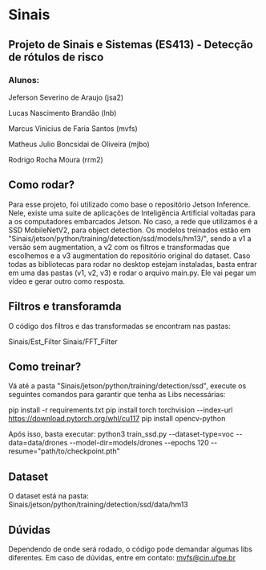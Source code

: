 # Sinais
## Projeto de Sinais e Sistemas (ES413) - Detecção de rótulos de risco

### Alunos: 
  Jeferson Severino de Araujo (jsa2)
  
  Lucas Nascimento Brandão (lnb)
  
  Marcus Vinicius de Faria Santos (mvfs)
  
  Matheus Julio Boncsidai de Oliveira (mjbo)
  
  Rodrigo Rocha Moura (rrm2)

## Como rodar?
Para esse projeto, foi utilizado como base o repositório Jetson Inference. Nele, existe uma suite de aplicações de Inteligência Artificial voltadas para a os computadores embarcados Jetson. No caso, a rede que utilizamos é a SSD MobileNetV2, para object detection.
Os modelos treinados estão em "Sinais/jetson/python/training/detection/ssd/models/hm13/", sendo a v1 a versão sem augmentation, a v2 com os filtros e transformadas que escolhemos e a v3 augmentation do repositório original do dataset. Caso todas as bibliotecas para rodar no desktop estejam instaladas, basta entrar em uma das pastas (v1, v2, v3) e rodar o arquivo main.py. Ele vai pegar um vídeo e gerar outro como resposta.

## Filtros e transforamda
O código dos filtros e das transformadas se encontram nas pastas:

Sinais/Est_Filter
Sinais/FFT_Filter 

## Como treinar?
Vá até a pasta "Sinais/jetson/python/training/detection/ssd", execute os seguintes comandos para garantir que tenha as Libs necessárias:

pip install -r requirements.txt
pip install torch torchvision --index-url https://download.pytorch.org/whl/cu117 
pip install opencv-python

Após isso, basta executar:
python3 train_ssd.py --dataset-type=voc --data=data/drones --model-dir=models/drones --epochs 120 --resume="path/to/checkpoint.pth"

## Dataset
O dataset está na pasta:
Sinais/jetson/python/training/detection/ssd/data/hm13

## Dúvidas
Dependendo  de onde será rodado, o código pode demandar algumas libs diferentes. Em caso de dúvidas, entre em contato:
mvfs@cin.ufpe.br
